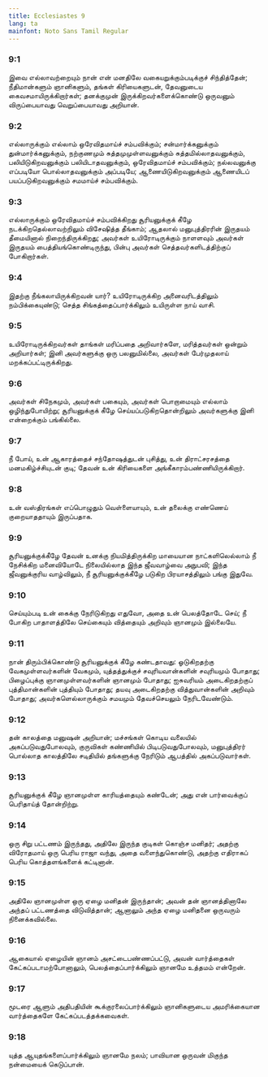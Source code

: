 ```yaml
---
title: Ecclesiastes 9
lang: ta
mainfont: Noto Sans Tamil Regular
---
```


###  9:1

இவை எல்லாவற்றையும் நான் என் மனதிலே வகையறுக்கும்படிக்குச் சிந்தித்தேன்; நீதிமான்களும் ஞானிகளும், தங்கள் கிரியைகளுடன், தேவனுடைய கைவசமாயிருக்கிறார்கள்; தனக்குமுன் இருக்கிறவர்களைக்கொண்டு ஒருவனும் விருப்பையாவது வெறுப்பையாவது அறியான்.

###  9:2

எல்லாருக்கும் எல்லாம் ஒரேவிதமாய்ச் சம்பவிக்கும்; சன்மார்க்கனுக்கும் துன்மார்க்கனுக்கும், நற்குணமும் சுத்தமுமுள்ளவனுக்கும் சுத்தமில்லாதவனுக்கும், பலியிடுகிறவனுக்கும் பலியிடாதவனுக்கும், ஒரேவிதமாய்ச் சம்பவிக்கும்; நல்லவனுக்கு எப்படியோ பொல்லாதவனுக்கும் அப்படியே; ஆணையிடுகிறவனுக்கும் ஆணையிடப் பயப்படுகிறவனுக்கும் சமமாய்ச் சம்பவிக்கும்.

###  9:3

எல்லாருக்கும் ஒரேவிதமாய்ச் சம்பவிக்கிறது சூரியனுக்குக் கீழே நடக்கிறதெல்லாவற்றிலும் விசேஷித்த தீங்காம்; ஆதலால் மனுபுத்திரரின் இருதயம் தீமையினால் நிறைந்திருக்கிறது; அவர்கள் உயிரோடிருக்கும் நாளளவும் அவர்கள் இருதயம் பைத்தியங்கொண்டிருந்து, பின்பு அவர்கள் செத்தவர்களிடத்திற்குப் போகிறார்கள்.

###  9:4

இதற்கு நீங்கலாயிருக்கிறவன் யார்? உயிரோடிருக்கிற அனைவரிடத்திலும் நம்பிக்கையுண்டு; செத்த சிங்கத்தைப்பார்க்கிலும் உயிருள்ள நாய் வாசி.

###  9:5

உயிரோடிருக்கிறவர்கள் தாங்கள் மரிப்பதை அறிவார்களே, மரித்தவர்கள் ஒன்றும் அறியார்கள்; இனி அவர்களுக்கு ஒரு பலனுமில்லை, அவர்கள் பேர்முதலாய் மறக்கப்பட்டிருக்கிறது.

###  9:6

அவர்கள் சிநேகமும், அவர்கள் பகையும், அவர்கள் பொறாமையும் எல்லாம் ஒழிந்துபோயிற்று; சூரியனுக்குக் கீழே செய்யப்படுகிறதொன்றிலும் அவர்களுக்கு இனி என்றைக்கும் பங்கில்லை.

###  9:7

நீ போய், உன் ஆகாரத்தைச் சந்தோஷத்துடன் புசித்து, உன் திராட்சரசத்தை மனமகிழ்ச்சியுடன் குடி; தேவன் உன் கிரியைகளை அங்கீகாரம்பண்ணியிருக்கிறார்.

###  9:8

உன் வஸ்திரங்கள் எப்பொழுதும் வெள்ளையாயும், உன் தலைக்கு எண்ணெய் குறையாததாயும் இருப்பதாக.

###  9:9

சூரியனுக்குக்கீழே தேவன் உனக்கு நியமித்திருக்கிற மாயையான நாட்களிலெல்லாம் நீ நேசிக்கிற மனைவியோடே நிலையில்லாத இந்த ஜீவவாழ்வை அநுபவி; இந்த ஜீவனுக்குரிய வாழ்விலும், நீ சூரியனுக்குக்கீழே படுகிற பிரயாசத்திலும் பங்கு இதுவே.

###  9:10

செய்யும்படி உன் கைக்கு நேரிடுகிறது எதுவோ, அதை உன் பெலத்தோடே செய்; நீ போகிற பாதாளத்திலே செய்கையும் வித்தையும் அறிவும் ஞானமும் இல்லையே.

###  9:11

நான் திரும்பிக்கொண்டு சூரியனுக்குக் கீழே கண்டதாவது: ஓடுகிறதற்கு வேகமுள்ளவர்களின் வேகமும், யுத்தத்துக்குச் சவுரியவான்களின் சவுரியமும் போதாது; பிழைப்புக்கு ஞானமுள்ளவர்களின் ஞானமும் போதாது; ஐசுவரியம் அடைகிறதற்குப் புத்திமான்களின் புத்தியும் போதாது; தயவு அடைகிறதற்கு வித்துவான்களின் அறிவும் போதாது; அவர்களெல்லாருக்கும் சமயமும் தேவச்செயலும் நேரிடவேண்டும்.

###  9:12

தன் காலத்தை மனுஷன் அறியான்; மச்சங்கள் கொடிய வலையில் அகப்படுவதுபோலவும், குருவிகள் கண்ணியில் பிடிபடுவதுபோலவும், மனுபுத்திரர் பொல்லாத காலத்திலே சடிதியில் தங்களுக்கு நேரிடும் ஆபத்தில் அகப்படுவார்கள்.

###  9:13

சூரியனுக்குக் கீழே ஞானமுள்ள காரியத்தையும் கண்டேன்; அது என் பார்வைக்குப் பெரிதாய்த் தோன்றிற்று.

###  9:14

ஒரு சிறு பட்டணம் இருந்தது, அதிலே இருந்த குடிகள் கொஞ்ச மனிதர்; அதற்கு விரோதமாய் ஒரு பெரிய ராஜா வந்து, அதை வளைந்துகொண்டு, அதற்கு எதிராகப் பெரிய கொத்தளங்களைக் கட்டினான்.

###  9:15

அதிலே ஞானமுள்ள ஒரு ஏழை மனிதன் இருந்தான்; அவன் தன் ஞானத்தினாலே அந்தப் பட்டணத்தை விடுவித்தான்; ஆனாலும் அந்த ஏழை மனிதனை ஒருவரும் நினைக்கவில்லை.

###  9:16

ஆகையால் ஏழையின் ஞானம் அசட்டைபண்ணப்பட்டு, அவன் வார்த்தைகள் கேட்கப்படாமற்போனாலும், பெலத்தைப்பார்க்கிலும் ஞானமே உத்தமம் என்றேன்.

###  9:17

மூடரை ஆளும் அதிபதியின் கூக்குரலைப்பார்க்கிலும் ஞானிகளுடைய அமரிக்கையான வார்த்தைகளே கேட்கப்படத்தக்கவைகள்.

###  9:18

யுத்த ஆயுதங்களைப்பார்க்கிலும் ஞானமே நலம்; பாவியான ஒருவன் மிகுந்த நன்மையைக் கெடுப்பான்.

